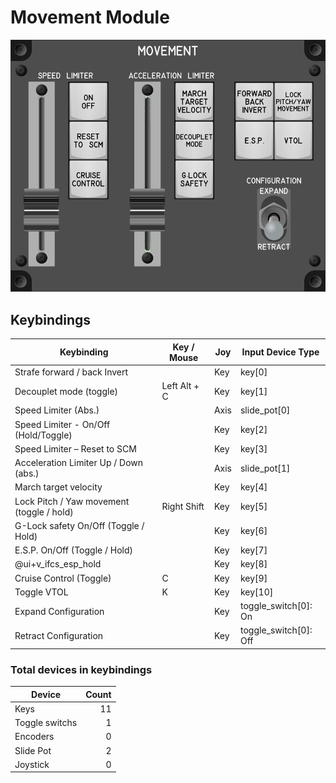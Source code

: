 # Movement Module

![Movement Module](images/MovementModule_150mmWidth.png)


## Keybindings

| Keybinding                                |  Key / Mouse  | Joy  | Input Device Type     |
| ----------------------------------------- | ------------- | ---- | --------------------- |
| Strafe forward / back Invert              |               | Key  | key[0]                |
| Decouplet mode (toggle)                   | Left Alt + C  | Key  | key[1]                |
| Speed Limiter (Abs.)                      |               | Axis | slide_pot[0]          |
| Speed Limiter - On/Off (Hold/Toggle)      |               | Key  | key[2]                |
| Speed Limiter – Reset to SCM              |               | Key  | key[3]                |
| Acceleration Limiter Up / Down (abs.)     |               | Axis | slide_pot[1]          |
| March target velocity                     |               | Key  | key[4]                |
| Lock Pitch / Yaw movement (toggle / hold) | Right Shift   | Key  | key[5]                |
| G-Lock safety On/Off (Toggle / Hold)      |               | Key  | key[6]                |
| E.S.P. On/Off (Toggle / Hold)             |               | Key  | key[7]                |
| @ui+v_ifcs_esp_hold                       |               | Key  | key[8]                |
| Cruise Control (Toggle)                   | C             | Key  | key[9]                |
| Toggle VTOL                               | K             | Key  | key[10]               |
| Expand Configuration                      |               | Key  | toggle_switch[0]: On  |
| Retract Configuration                     |               | Key  | toggle_switch[0]: Off |

### Total devices in keybindings

| Device               | Count  |
| -------------------- | -----: |
| Keys                 |     11 |
| Toggle switchs       |      1 |
| Encoders             |      0 |
| Slide Pot            |      2 |
| Joystick             |      0 |

